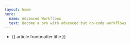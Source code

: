 ```yaml
---
layout: home
hero:
  name: Advanced Workflows
  text: Become a pro with advanced but no-code workflows
---
```


<script setup>
import {data as articles} from './docs.data.js';
</script>

<ul>
    <li v-for="article in articles" :key="article.url">
        <a :href="article.url">{{ article.frontmatter.title }}</a>
    </li>
</ul>
